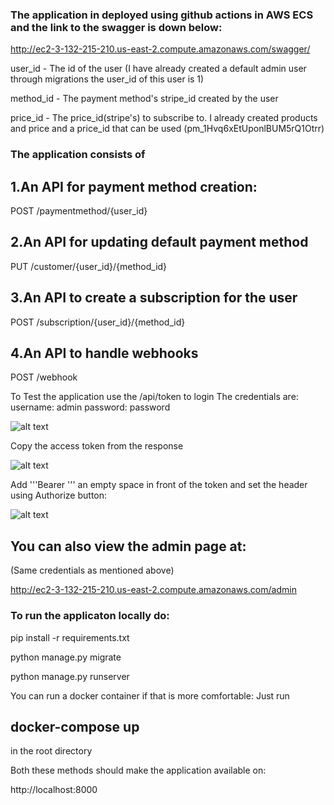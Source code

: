 ### The application in deployed using github actions in AWS ECS and the link to the swagger is down below:
http://ec2-3-132-215-210.us-east-2.compute.amazonaws.com/swagger/

user_id - The id of the user (I have already created a default admin user through migrations the user_id of this user is 1)

method_id - The payment method's stripe_id created by the user

price_id - The price_id(stripe's) to subscribe to. I already created products and price and a price_id that can be used (pm_1Hvq6xEtUponlBUM5rQ1Otrr)



### The application consists of 
## 1.An API for payment method creation:
POST /paymentmethod/{user_id}

## 2.An API for updating default payment method
PUT /customer/{user_id}/{method_id}

## 3.An API to create a subscription for the user
POST /subscription/{user_id}/{method_id}

## 4.An API to handle webhooks
POST /webhook

To Test the application use the /api/token to login
The credentials are:
username: admin
password: password

![alt text](https://i.ibb.co/fdsDbv0/example-login.png)

Copy the access token from the response

![alt text](https://i.ibb.co/k1hC6Jz/example-token.png)

Add '''Bearer ''' an empty space in front of the token and set the header using Authorize button:

![alt text](https://i.ibb.co/J75SBqC/token-setting.png)

## You can also view the admin page at:
(Same credentials as mentioned above)

http://ec2-3-132-215-210.us-east-2.compute.amazonaws.com/admin

### To run the applicaton locally do:
pip install -r requirements.txt

python manage.py migrate

python manage.py runserver

You can run a docker container if that is more comfortable:
Just run 
## docker-compose up 
in the root directory

Both these methods should make the application available on:

http://localhost:8000
